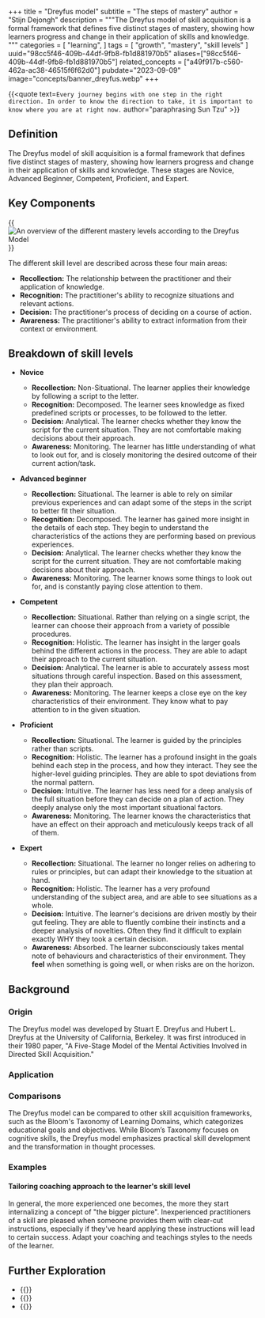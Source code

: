 +++
title = "Dreyfus model"
subtitle = "The steps of mastery"
author = "Stijn Dejongh"
description = """The Dreyfus model of skill acquisition is a formal framework that defines five distinct stages of mastery, showing how learners 
progress and change in their application of skills and knowledge.
"""
categories = [
    "learning",
]
tags = [
    "growth", "mastery", "skill levels"
]
uuid="98cc5f46-409b-44df-9fb8-fb1d881970b5"
aliases=["98cc5f46-409b-44df-9fb8-fb1d881970b5"]
related_concepts = ["a49f917b-c560-462a-ac38-46515f6f62d0"]
pubdate="2023-09-09"
image="concepts/banner_dreyfus.webp"
+++

{{<quote text=`
Every journey begins with one step in the right direction.
In order to know the direction to take, it is important to know where you are at right now.
` author="paraphrasing Sun Tzu" >}}

## Definition

The Dreyfus model of skill acquisition is a formal framework that defines five distinct stages of mastery, showing how learners progress and change
in their application of skills and knowledge. These stages are Novice, Advanced Beginner, Competent, Proficient, and Expert.


## Key Components

{{<image src="/images/concepts/dreyfus.jpg" 
  alt="An overview of the different mastery levels according to the Dreyfus Model" 
  float="right" 
  size="46%" >}}

The different skill level are described across these four main areas:

* **Recollection:** The relationship between the practitioner and their application of knowledge.
* **Recognition:** The practitioner's ability to recognize situations and relevant actions.
* **Decision:** The practitioner's process of deciding on a course of action.
* **Awareness:** The practitioner's ability to extract information from their context or environment.

## Breakdown of skill levels


* **Novice**
  * **Recollection:** Non-Situational. The learner applies their knowledge by following a script to the letter.
  * **Recognition:** Decomposed. The learner sees knowledge as fixed predefined scripts or processes, to be followed to the letter.
  * **Decision:** Analytical. The learner checks whether they know the script for the current situation. They are not comfortable making decisions
    about their approach.
  * **Awareness:** Monitoring. The learner has little understanding of what to look out for, and is closely monitoring the desired outcome of their
    current action/task.

* **Advanced beginner**
  * **Recollection:** Situational. The learner is able to rely on similar previous experiences and can adapt some of the steps in the script to
    better fit their situation.
  * **Recognition:** Decomposed. The learner has gained more insight in the details of each step. They begin to understand the characteristics of
    the actions they are performing based on previous experiences.
  * **Decision:** Analytical. The learner checks whether they know the script for the current situation. They are not comfortable making decisions
    about their approach.
  * **Awareness:** Monitoring. The learner knows some things to look out for, and is constantly paying close attention to them.

* **Competent**
  * **Recollection:** Situational. Rather than relying on a single script, the learner can choose their approach from a variety of possible
    procedures.
  * **Recognition:** Holistic. The learner has insight in the larger goals behind the different actions in the process. They are able to adapt
    their approach to the current situation.
  * **Decision:** Analytical. The learner is able to accurately assess most situations through careful inspection. Based on this assessment,
    they plan their approach.
  * **Awareness:** Monitoring. The learner keeps a close eye on the key characteristics of their environment. They know what to pay attention to
    in the given situation.

* **Proficient**
  * **Recollection:** Situational. The learner is guided by the principles rather than scripts.
  * **Recognition:** Holistic. The learner has a profound insight in the goals behind each step in the process, and how they interact. They see the
    higher-level guiding principles. They are able to spot deviations from the normal pattern.
  * **Decision:** Intuitive. The learner has less need for a deep analysis of the full situation before they can decide on a plan of action. They
    deeply analyse only the most important situational factors.
  * **Awareness:** Monitoring. The learner knows the characteristics that have an effect on their approach and meticulously keeps track of all of
    them.

* **Expert**
  * **Recollection:** Situational. The learner no longer relies on adhering to rules or principles, but can adapt their knowledge to the situation
    at hand.
  * **Recognition:** Holistic. The learner has a very profound understanding of the subject area, and are able to see situations as a whole.
  * **Decision:** Intuitive. The learner's decisions are driven mostly by their gut feeling. They are able to fluently combine their instincts and a
    deeper analysis of novelties. Often they find it difficult to explain exactly WHY they took a certain decision.
  * **Awareness:** Absorbed. The learner subconsciously takes mental note of behaviours and characteristics of their environment. They **feel** when
    something is going well, or when risks are on the horizon.

## Background

### Origin

The Dreyfus model was developed by Stuart E. Dreyfus and Hubert L. Dreyfus at the University of California, Berkeley. It was first introduced in
their 1980 paper, "A Five-Stage Model of the Mental Activities Involved in Directed Skill Acquisition."

### Application

### Comparisons

The Dreyfus model can be compared to other skill acquisition frameworks, such as the Bloom's Taxonomy of Learning Domains, which categorizes
educational goals and objectives. While Bloom’s Taxonomy focuses on cognitive skills, the Dreyfus model emphasizes practical skill development and
the transformation in thought processes.

### Examples

#### Tailoring coaching approach to the learner's skill level

In general, the more experienced one becomes, the more they start internalizing a concept of "the bigger picture".
Inexperienced practitioners of a skill are pleased when someone provides them with clear-cut instructions, especially if they've heard applying
these instructions will lead to certain success.
Adapt your coaching and teachings styles to the needs of the learner.

## Further Exploration

* {{<reference author="Dreyfus, Stuart E; Dreyfus, Hubert L."
  year="1980"
  title="A Five-Stage Model of the Mental Activities Involved in Directed Skill Acquisition"
  publisher="University of California"
  location='Berkeley'
  link="http://www.dtic.mil/cgi-bin/GetTRDoc?AD=ADA084551&Location=U2&doc=GetTRDoc.pdf" >}}
* {{<reference author="Hunt, A."
  year="2008"
  isbn="9781934356050"
  title="Pragmatic Thinking and Learning: Refactor Your wetware"
  publisher="The Pragmatic Bookshelf"
  link="https://pragprog.com/titles/ahptl/pragmatic-thinking-and-learning/" >}}
* {{<reference author="Hoover, D.; Oshineye, A."
  year="2009"
  isbn="9780596518387"
  title="Apprenticeship Patterns"
  publisher="O'Reilly Media, Inc."
  link="https://www.oreilly.com/library/view/apprenticeship-patterns/9780596806842" >}}